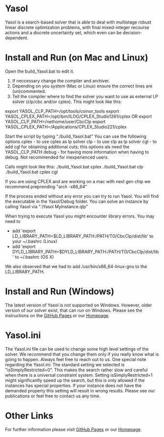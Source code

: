 # Yasol
Yasol is a search-based solver that is able to deal with multistage robust linear discrete optimization problems, with final mixed-integer recourse actions and a discrete uncertainty set, which even can be decision-dependent.

# Install and Run (on Mac and Linux)
Open the build_Yasol.bat to edit it.
1. If neccessary change the compiler and archiver.
2. Depending on you system (Mac or Linux) ensure the correct lines are (un)commented. 
3. Tell the compiler where to find the solver you want to use as external LP solver (clp/cbc and/or cplex). This might look like this:

export YASOL_CLP_PATH=/opt/tools/coinor_tools
export YASOL_CPLEX_PATH=/opt/ibm/ILOG/CPLEX_Studio1261/cplex
OR 
export YASOL_CLP_PATH=/nethome/user/CbcClp
export YASOL_CPLEX_PATH=/Applications/CPLEX_Studio221/cplex 

Start the script by typing "./build_Yasol.bat"
You can use the following options
cplex  - to use cplex as lp solver
clp    - to use clp as lp solver
cgl    - to add cgl for obtaining additional cuts; this options als need the YASOL_CLP_PATH
debug  - for having more information when having to debug. Not recommended for inexperienced users.

Calls might look like this:
./build_Yasol.bat cplex
./build_Yasol.bat clp
./build_Yasol.bat cplex cgl

If you are using CPLEX and are working on a mac with next gen chip we recommend preprending "arch -x86_64"

If the process ended without any error you can try to run Yasol. You will find the executable in the Yasol/Debug folder.
You can solve an instance by calling Yasol via ".\Yasol MyInstance.qlp"

When trying to execute Yasol you might encounter library errors. You may need to
  - add 'export LD_LIBRARY_PATH=$LD_LIBRARY_PATH:/PATH/TO/CbcClp/dist/lib' to your ~/.bashrc (Linux)
  - add 'export DYLD_LIBRARY_PATH=$DYLD_LIBRARY_PATH:/PATH/TO/CbcClp/dist/lib' to ~/.bashrc (OS X)

We also observed that we had to add /usr/bin/x86_64-linux-gnu to the LD_LIBRARY_PATH.

# Install and Run (Windows)
The latest version of Yasol is not supported on Windows. However, older version of our solver exist, that can run on Windows. Please see the instructions on the [GitHub Pages](https://yasolqipsolver.github.io/yasol.github.io/)
or our [Homepage](http://www.q-mip.org/). 
# Yasol.ini
The Yasol.ini file can be used to change some high level settings of the solver. We recommend that you change them only if you really know what is going to happen. Always feel free to reach out to us.
One special note regarding the Yasol.ini: The standard setting we selected is "isSimplyRestricted=0". This makes the search rather slow and careful when there is a universal constraint system. 
Setting isSimplyRestricted=1 might significantly speed up the search, but this is only allowed if the instances has special properties. If your instance does not have the demanded property this setting will
result in wrong results. Please see our publications or feel free to contact us any time.

# Other Links
For further information please visit
[GitHub Pages](https://yasolqipsolver.github.io/yasol.github.io/)
or our [Homepage](http://www.q-mip.org/).
